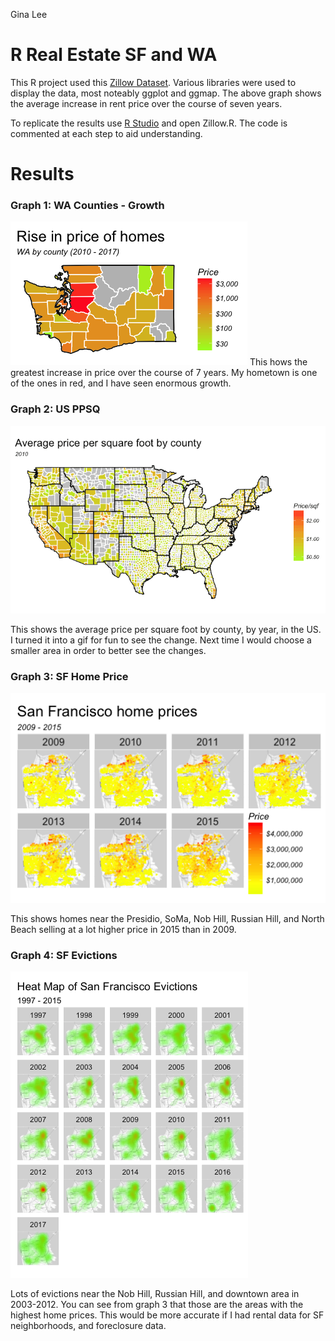 Gina Lee

# R Real Estate SF and WA

This R project used this [Zillow Dataset](https://www.kaggle.com/zillow/rent-index). Various libraries were used to display the data, most noteably ggplot and ggmap. The above graph shows the average increase in rent price over the course of seven years.

To replicate the results use [R Studio](https://www.rstudio.com) and open Zillow.R. The code is commented at each step to aid understanding.

# Results

### Graph 1: WA Counties - Growth

![WA img](https://github.com/mleegina/R-real-estate/blob/master/Graphs/wa.png)
  This hows the greatest increase in price over the course of 7 years. 
  My hometown is one of the ones in red, and I have seen enormous growth.

### Graph 2: US PPSQ

![PPSQ Gif](https://github.com/mleegina/R-real-estate/blob/master/Graphs/PPSQ.gif)

  This shows the average price per square foot by county, by year, in the US. 
  I turned it into a gif for fun to see the change. Next time I would choose a 
  smaller area in order to better see the changes.

### Graph 3: SF Home Price

![WA img](https://github.com/mleegina/R-real-estate/blob/master/Graphs/sf.png)

  This shows homes near the Presidio, SoMa, Nob Hill, Russian Hill, and North 
  Beach selling at a lot higher price in 2015 than in 2009.

### Graph 4: SF Evictions

![WA img](https://github.com/mleegina/R-real-estate/blob/master/Graphs/evictions.png)

  Lots of evictions near the Nob Hill, Russian Hill, and downtown area in 2003-2012. 
  You can see from graph 3 that those are the areas with the highest home prices.
  This would be more accurate if I had rental data for SF neighborhoods, 
  and foreclosure data.


